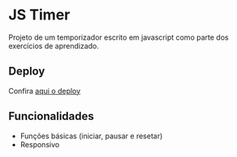 # JS Timer

Projeto de um temporizador escrito em javascript como parte dos exercícios de aprendizado.

## Deploy

Confira [aqui o deploy](https://keuwey.github.io/js-timer/)

## Funcionalidades

- Funções básicas (iniciar, pausar e resetar)
- Responsivo
